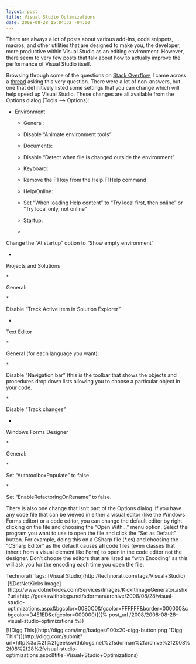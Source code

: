 ```yaml
---
layout: post
title: Visual Studio Optimizations
date: 2008-08-28 15:04:32 -04:00
---
```


There are always a lot of posts about various add-ins, code snippets, macros, and other utilities that are designed to make you, the developer, more productive within Visual Studio as an editing environment. However, there seem to very few posts that talk about how to actually improve the performance of Visual Studio itself.

Browsing through some of the questions on [Stack Overflow](http://www.stackoverflow.com), I came across a [thread](http://beta.stackoverflow.com/questions/8440/visual-studio-optimizations) asking this very question. There were a lot of non-answers, but one that definitively listed some settings that you can change which will help speed up Visual Studio. These changes are all available from the Options dialog (Tools –> Options):

*   Environment      

    *   General:          

    *   Disable “Animate environment tools”        
    *   Documents:          

    *   Disable “Detect when file is changed outside the environment”        
    *   Keyboard:          

    *   Remove the F1 key from the Help.F1Help command        
    *   Help\Online:          

    *   Set “When loading Help content” to “Try local first, then online” or “Try local only, not online”        
    *   Startup:          

    *   

Change the “At startup” option to “Show empty environment”

*   

Projects and Solutions

    *   

General:

    *   

Disable “Track Active Item in Solution Explorer”

*   

Text Editor

    *   

General (for each language you want):

    *   

Disable “Navigation bar” (this is the toolbar that shows the objects and procedures drop down lists allowing you to choose a particular object in your code.

    *   

Disable “Track changes”

*   

Windows Forms Designer

    *   

General:

    *   

Set “AutotoolboxPopulate” to false.

    *   

Set “EnableRefactoringOnRename” to false.

There is also one change that isn’t part of the Options dialog. If you have any code file that can be viewed in either a visual editor (like the Windows Forms editor) or a code editor, you can change the default editor by right clicking on the file and choosing the “Open With…” menu option. Select the program you want to use to open the file and click the “Set as Default” button. For example, doing this on a CSharp file (*.cs) and choosing the “CSharp Editor” as the default causes **all** code files (even classes that inherit from a visual element like Form) to open in the code editor not the designer. Don’t choose the editors that are listed as “with Encoding” as this will ask you for the encoding each time you open the file.
  <div style="padding-bottom: 0px; margin: 0px; padding-left: 0px; padding-right: 0px; display: inline; float: none; padding-top: 0px" id="scid:0767317B-992E-4b12-91E0-4F059A8CECA8:990e79b2-c307-487c-945b-a80ba6d74a28" class="wlWriterSmartContent">Technorati Tags: [Visual Studio](http://technorati.com/tags/Visual+Studio)</div><div class="wlWriterHeaderFooter" style="text-align:left; margin:0px; padding:4px 4px 4px 4px;">[![DotNetKicks Image](http://www.dotnetkicks.com/Services/Images/KickItImageGenerator.ashx?url=http://geekswithblogs.net/sdorman/archive/2008/08/28/visual-studio-optimizations.aspx&bgcolor=0080C0&fgcolor=FFFFFF&border=000000&cbgcolor=D4E1ED&cfgcolor=000000)]({% post_url /2008/2008-08-28-visual-studio-optimizations %})</div><div class="wlWriterHeaderFooter" style="text-align:left; margin:0px; padding:4px 0px 4px 0px;">[![Digg This](http://digg.com/img/badges/100x20-digg-button.png "Digg This")](http://digg.com/submit?url=http%3a%2f%2fgeekswithblogs.net%2fsdorman%2farchive%2f2008%2f08%2f28%2fvisual-studio-optimizations.aspx&title=Visual+Studio+Optimizations)</div>
